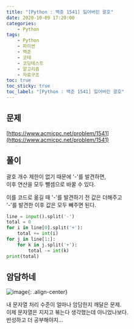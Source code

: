 ```yaml
---
title: "[Python : 백준 1541] 잃어버린 괄호"
date: 2020-10-09 17:20:00
categories:
    - Python
tags:
    - Python
    - 파이썬
    - 백준
    - 코테
    - 코딩테스트
    - 알고리즘
    - 자료구조
toc: true
toc_sticky: true
toc_label: "[Python : 백준 1541] 잃어버린 괄호"
---
```

## 문제
[https://www.acmicpc.net/problem/1541](https://www.acmicpc.net/problem/1541)  
  
## 풀이
괄호 개수 제한이 없기 때문에 '-'를 발견하면,  
이후 연산을 모두 뺄셈으로 바꿀 수 있다.  
  
이를 코드로 옮길 때
'-'를 발견하기 전 값은 더해주고  
'-'를 발견한 이후 값은 모두 빼주면 된다.

```python
line = input().split('-')
total = 0
for i in line[0].split('+'):
    total += int(i)
for j in line[1:]:
    for k in j.split('+'):
        total -= int(k)
print(total)
```

## 암담하네
![image](https://user-images.githubusercontent.com/37354145/95559735-3274a280-0a53-11eb-95bd-f0e3dfcbb0a1.png){: .align-center}

내 문자열 처리 수준이 얼마나 암담한지 깨달은 문제.  
이제 문자열은 지지고 볶는다 생각했는데 아니었나보다.  
반성하고 더 공부해야지...
